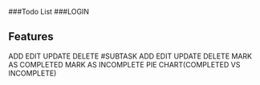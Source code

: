 ###Todo List
###LOGIN
  ## Features
  ADD
  EDIT
  UPDATE
  DELETE
  #SUBTASK
  ADD
  EDIT
  UPDATE
  DELETE
  MARK AS COMPLETED
  MARK AS INCOMPLETE
  PIE CHART(COMPLETED VS INCOMPLETE)
  

